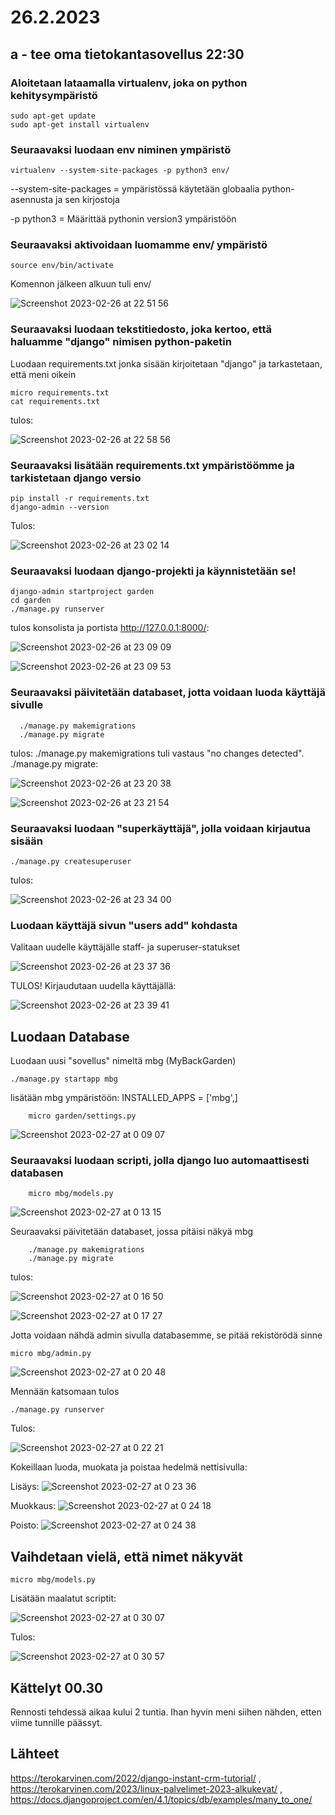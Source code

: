 # 26.2.2023 

## a - tee oma tietokantasovellus 22:30

### Aloitetaan lataamalla virtualenv, joka on python kehitysympäristö

    sudo apt-get update
    sudo apt-get install virtualenv
    
### Seuraavaksi luodaan env niminen ympäristö

    virtualenv --system-site-packages -p python3 env/
    
--system-site-packages = ympäristössä käytetään globaalia python-asennusta ja sen kirjostoja

-p python3 = Määrittää pythonin version3 ympäristöön

### Seuraavaksi aktivoidaan luomamme env/ ympäristö

    source env/bin/activate
    
Komennon jälkeen alkuun tuli env/

![Screenshot 2023-02-26 at 22 51 56](https://user-images.githubusercontent.com/104775534/221436565-e90887eb-dab8-4e4d-a5b2-086a58bd0709.png)

### Seuraavaksi luodaan tekstitiedosto, joka kertoo, että haluamme "django" nimisen python-paketin
Luodaan requirements.txt jonka sisään kirjoitetaan "django" ja tarkastetaan, että meni oikein

    micro requirements.txt
    cat requirements.txt
    
tulos: 
    
![Screenshot 2023-02-26 at 22 58 56](https://user-images.githubusercontent.com/104775534/221436943-9b373fc2-49f6-4995-9a44-d0c947fc991a.png)

### Seuraavaksi lisätään requirements.txt ympäristöömme ja tarkistetaan django versio

    pip install -r requirements.txt
    django-admin --version
    
Tulos: 

![Screenshot 2023-02-26 at 23 02 14](https://user-images.githubusercontent.com/104775534/221437095-c4d31aa3-74ee-4a66-bf16-680c4613a8ab.png)

### Seuraavaksi luodaan django-projekti ja käynnistetään se!

    django-admin startproject garden
    cd garden
    ./manage.py runserver
    
tulos konsolista ja portista http://127.0.0.1:8000/: 
    
![Screenshot 2023-02-26 at 23 09 09](https://user-images.githubusercontent.com/104775534/221437430-bf68fbdd-33be-4504-9828-d8d3f763dd40.png)

![Screenshot 2023-02-26 at 23 09 53](https://user-images.githubusercontent.com/104775534/221437469-c954717a-8286-4928-9e5f-87061ef04d8e.png)

### Seuraavaksi päivitetään databaset, jotta voidaan luoda käyttäjä sivulle

      ./manage.py makemigrations
      ./manage.py migrate

tulos: ./manage.py makemigrations tuli vastaus "no changes detected".
./manage.py migrate: 

![Screenshot 2023-02-26 at 23 20 38](https://user-images.githubusercontent.com/104775534/221437942-c12a4b33-0f28-4079-a58e-ef25a447048d.png)

![Screenshot 2023-02-26 at 23 21 54](https://user-images.githubusercontent.com/104775534/221438004-c6650976-bdb7-4ee1-b969-5009f7a1abe7.png)

### Seuraavaksi luodaan "superkäyttäjä", jolla voidaan kirjautua sisään

    ./manage.py createsuperuser
    
tulos: 

![Screenshot 2023-02-26 at 23 34 00](https://user-images.githubusercontent.com/104775534/221438684-f9295903-6b01-49bf-b844-595aa04097fb.png)

### Luodaan käyttäjä sivun "users     add" kohdasta


Valitaan uudelle käyttäjälle staff- ja superuser-statukset

![Screenshot 2023-02-26 at 23 37 36](https://user-images.githubusercontent.com/104775534/221438903-d472cd3b-c0c9-4c58-a173-a7db8c77b866.png)

TULOS! Kirjaudutaan uudella käyttäjällä: 

![Screenshot 2023-02-26 at 23 39 41](https://user-images.githubusercontent.com/104775534/221439041-791ff31a-a81a-43a8-a63d-a722ff1bc1b7.png)

## Luodaan Database

Luodaan uusi "sovellus" nimeltä mbg (MyBackGarden)

    ./manage.py startapp mbg
    
lisätään mbg ympäristöön: INSTALLED_APPS = ['mbg',]

        micro garden/settings.py 

![Screenshot 2023-02-27 at 0 09 07](https://user-images.githubusercontent.com/104775534/221440413-f7a74243-25ba-4111-b3f1-bf7095bd9624.png)

### Seuraavaksi luodaan scripti, jolla django luo automaattisesti databasen

        micro mbg/models.py
        
![Screenshot 2023-02-27 at 0 13 15](https://user-images.githubusercontent.com/104775534/221440591-12f0e9ee-bd05-4194-84ca-4cab9352feac.png)

Seuraavaksi päivitetään databaset, jossa pitäisi näkyä mbg

        ./manage.py makemigrations
        ./manage.py migrate
        
tulos: 

![Screenshot 2023-02-27 at 0 16 50](https://user-images.githubusercontent.com/104775534/221440763-72ca5ebc-7e5e-43a5-ad85-d3ee77a92051.png)

![Screenshot 2023-02-27 at 0 17 27](https://user-images.githubusercontent.com/104775534/221440787-ff954510-aaf0-4e11-a9cc-2360fdca8702.png)
    
Jotta voidaan nähdä admin sivulla databasemme, se pitää rekistörödä sinne

    micro mbg/admin.py
    
![Screenshot 2023-02-27 at 0 20 48](https://user-images.githubusercontent.com/104775534/221440928-4112174e-3366-40f6-a3a6-eadfc42645da.png)

        
Mennään katsomaan tulos

    ./manage.py runserver
    
Tulos: 

![Screenshot 2023-02-27 at 0 22 21](https://user-images.githubusercontent.com/104775534/221441017-f574146d-5240-4f7c-926f-e5544d023540.png)

Kokeillaan luoda, muokata ja poistaa hedelmä nettisivulla:

Lisäys: ![Screenshot 2023-02-27 at 0 23 36](https://user-images.githubusercontent.com/104775534/221441077-c7247fbc-728f-4297-9575-5b2889034b5e.png)

Muokkaus: ![Screenshot 2023-02-27 at 0 24 18](https://user-images.githubusercontent.com/104775534/221441106-27085a2e-03b5-440e-87f6-5f0f27684a22.png)

Poisto: ![Screenshot 2023-02-27 at 0 24 38](https://user-images.githubusercontent.com/104775534/221441120-c320ae21-18cc-4a07-8fba-6dedcfde1731.png)

## Vaihdetaan vielä, että nimet näkyvät

    micro mbg/models.py
    
Lisätään maalatut scriptit:

![Screenshot 2023-02-27 at 0 30 07](https://user-images.githubusercontent.com/104775534/221441369-436d446d-99db-480b-a07f-34a2a8f68194.png)

Tulos: 

![Screenshot 2023-02-27 at 0 30 57](https://user-images.githubusercontent.com/104775534/221441405-55263c11-5a79-45e3-af45-04a72248e05a.png)



## Kättelyt 00.30

Rennosti tehdessä aikaa kului 2 tuntia. Ihan hyvin meni siihen nähden, etten viime tunnille päässyt.

## Lähteet

https://terokarvinen.com/2022/django-instant-crm-tutorial/ , https://terokarvinen.com/2023/linux-palvelimet-2023-alkukevat/ , https://docs.djangoproject.com/en/4.1/topics/db/examples/many_to_one/

